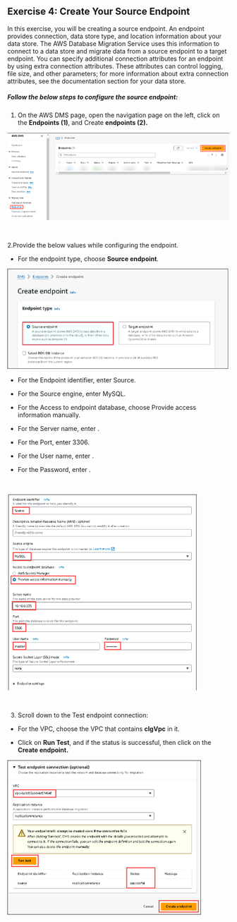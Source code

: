 ## Exercise 4: Create Your Source Endpoint
In this exercise, you will be creating a source endpoint. An endpoint provides connection, data store type, and location information about your data store. The AWS Database Migration Service uses this information to connect to a data store and migrate data from a source endpoint to a target endpoint. You can specify additional connection attributes for an endpoint by using extra connection attributes. These attributes can control logging, file size, and other parameters; for more information about extra connection attributes, see the documentation section for your data store.

##### Follow the below steps to configure the source endpoint:

1. On the AWS DMS page, open the navigation page on the left, click on the **Endpoints (1)**, and Create **endpoints (2).**

![](./screen/Screenshot_35.png)

<br>

2.Provide the below values while configuring the endpoint.

- For the endpoint type, choose **Source endpoint**.

![](./screen/Screenshot_36.png)

- For the Endpoint identifier, enter Source.

- For the Source engine, enter MySQL.

- For the Access to endpoint database, choose Provide access information manually.

- For the Server name, enter .

- For the Port, enter 3306.

- For the User name, enter .

- For the Password, enter .
<br>

![](./screen/Screenshot_37.png)

<br>

3. Scroll down to the Test endpoint connection:

- For the VPC, choose the VPC that contains **clgVpc** in it.

- Click on **Run Test**, and if the status is successful, then click on the **Create endpoint.**

![](./screen/Screenshot_38.png)

<br>
